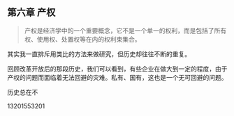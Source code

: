 ## 第六章 产权

>产权是经济学中的一个重要概念，它不是一个单一的权利，而是包括了所有权、使用权、处置权等在内的权利束集合。

其实我一直排斥用类比的方法来做研究，但历史却往往不断的重复。


回顾改革开放后的那段历史，我们可以看到，有些企业在做大到一定的程度，由于产权的问题而面临着无法回避的灾难。私有、国有，这也是一个无可回避的问题。

历史总在不

13201553201